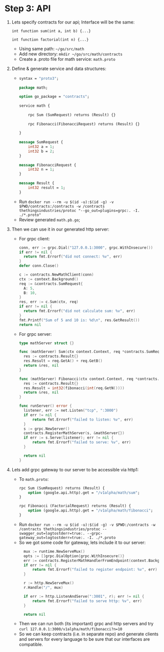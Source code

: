 # Step 3: API

1. Lets specify contracts for our api; Interface will be the same:
    ```
    int function sum(int a, int b) {...}
    
    int function factorial(int n) {...}
    ```  
    - Using same path: `~/go/src/math`
    - Add new directory: `mkdir ~/go/src/math/contracts`
    - Create a .proto file for math service: `math.proto`
2. Define & generate service and data structures:
    - ```proto
      syntax = "proto3";
    
      package math;
    
      option go_package = "contracts";
    
      service math {
    
          rpc Sum (SumRequest) returns (Result) {}
    
          rpc Fibonacci(FibonacciRequest) returns (Result) {}
    
      }
    
      message SumRequest {
          int32 a = 1;
          int32 b = 2;
      }
    
      message FibonacciRequest {
          int32 n = 1;
      }
    
      message Result {
          int32 result = 1;
      }

      ```
    - Run `docker run --rm -u $(id -u):$(id -g) -v $PWD/contracts:/contracts -w /contracts thethingsindustries/protoc "--go_out=plugins=grpc:. -I. ./*.proto"`
    - Review generated `math.pb.go`;
    
3. Then we can use it in our generated http server:
    - For grpc client:
      ```go
      conn, err := grpc.Dial("127.0.0.1:3000", grpc.WithInsecure())
      if err != nil {
      	return fmt.Errorf("did not connect: %v", err)
      }
      defer conn.Close()
      
      c := contracts.NewMathClient(conn)
      ctx := context.Background()
      req := &contracts.SumRequest{
      	A: 5,
      	B: 10,
      }
      res, err := c.Sum(ctx, req)
      if err != nil {
      	return fmt.Errorf("did not calculate sum: %v", err)
      }
      fmt.Printf("Sum of 5 and 10 is: %d\n", res.GetResult())
      return nil
      ```
    - For grpc server:
      ```go
      type mathServer struct {}
      
      func (mathServer) Sum(ctx context.Context, req *contracts.SumRequest) (*contracts.Result, error) {
      	res := contracts.Result{}
      	res.Result = req.GetA() + req.GetB()
      	return &res, nil
      }
      
      func (mathServer) Fibonacci(ctx context.Context, req *contracts.FactorialRequest) (*contracts.Result, error) {
      	res := contracts.Result{}
      	res.Result = int32(fibonacci(int(req.GetN())))
      	return &res, nil
      }
      
      func runServer() error {
      	listener, err := net.Listen("tcp", ":3000")
      	if err != nil {
      		return fmt.Errorf("failed to listen: %v", err)
      	}
      	s := grpc.NewServer()
      	contracts.RegisterMathServer(s, &mathServer{})
      	if err := s.Serve(listener); err != nil {
      		return fmt.Errorf("failed to serve: %v", err)
      	}
      
      	return nil
      }
      ```
      
4. Lets add grpc gateway to our server to be accessible via http1:
    - To `math.proto`:
      ```proto
      rpc Sum (SumRequest) returns (Result) {
          option (google.api.http).get = "/v1alpha/math/sum";
      }
      
      rpc Fibonacci (FactorialRequest) returns (Result) {
          option (google.api.http).get = "/v1alpha/math/fibonacci";
      }
      ```
    - Run `docker run --rm -u $(id -u):$(id -g) -v $PWD:/contracts -w /contracts thethingsindustries/protoc --swagger_out=logtostderr=true:. --grpc-gateway_out=logtostderr=true:. -I. ./*.proto`
    - So we got some code for gateway, lets include it to our server:
      ```go
      	mux := runtime.NewServeMux()
      	opts := []grpc.DialOption{grpc.WithInsecure()}
      	err := contracts.RegisterMathHandlerFromEndpoint(context.Background(), mux, ":3000", opts)
      	if err != nil {
      		return fmt.Errorf("failed to register endpoint: %v", err)
      	}
      
      	r := http.NewServeMux()
      	r.Handle("/", mux)
      
      	if err := http.ListenAndServe(":3001", r); err != nil {
      		return fmt.Errorf("failed to serve http: %v", err)
      	}
      
      	return nil
      ``` 
    - Then we can run both (its important) grpc and http servers and try `curl 127.0.0.1:3000/v1alpha/math/fibonacci?n=10`
    - So we can keep contracts (i.e. in separate repo) and generate clients and servers for every language to be sure that our interfaces are compatible.
    